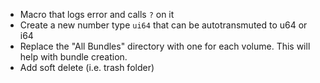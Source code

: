 * Macro that logs error and calls ```?``` on it
* Create a new number type `ui64` that can be autotransmuted to u64 or i64
* Replace the "All Bundles" directory with one for each volume. This will help with bundle creation.
* Add soft delete (i.e. trash folder)
